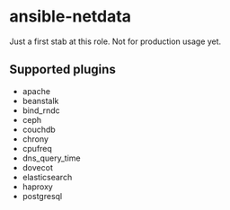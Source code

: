 # ansible-netdata
Just a first stab at this role. Not for production usage yet.

## Supported plugins
* apache
* beanstalk
* bind_rndc
* ceph
* couchdb
* chrony
* cpufreq
* dns_query_time
* dovecot
* elasticsearch
* haproxy
* postgresql
